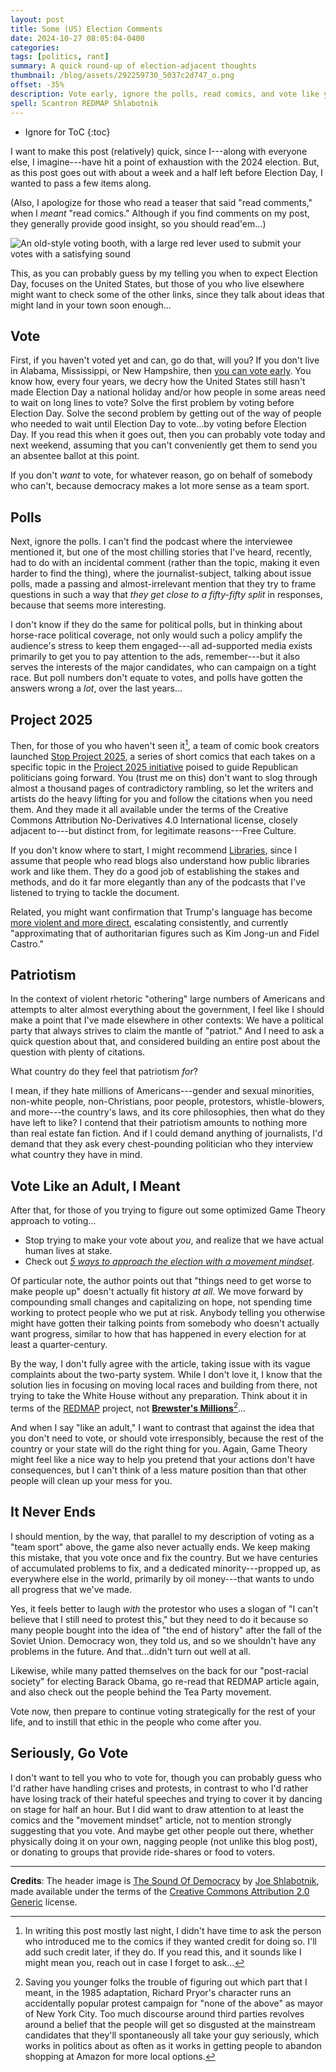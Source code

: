 ```yaml
---
layout: post
title: Some (US) Election Comments
date: 2024-10-27 08:05:04-0400
categories: 
tags: [politics, rant]
summary: A quick round-up of election-adjacent thoughts
thumbnail: /blog/assets/292259730_5037c2d747_o.png
offset: -35%
description: Vote early, ignore the polls, read comics, and vote like you care about something more than yourself.
spell: Scantron REDMAP Shlabotnik
---
```


* Ignore for ToC
{:toc}

I want to make this post (relatively) quick, since I---along with everyone else, I imagine---have hit a point of exhaustion with the 2024 election.  But, as this post goes out with about a week and a half left before Election Day, I wanted to pass a few items along.

(Also, I apologize for those who read a teaser that said "read comments," when I *meant* "read comics."  Although if you find comments on my post, they generally provide good insight, so you should read'em...)

![An old-style voting booth, with a large red lever used to submit your votes with a satisfying sound](/blog/assets/292259730_5037c2d747_o.png "Honestly, half my decision to vote absentee in elections probably comes from how the lower budgets of the privacy screens make the actual process of voting indistinguishable from filling out the oversized Scantron test at home...")

This, as you can probably guess by my telling you when to expect Election Day, focuses on the United States, but those of you who live elsewhere might want to check some of the other links, since they talk about ideas that might land in your town soon enough...

## Vote

First, if you haven't voted yet and can, go do that, will you?  If you don't live in Alabama, Mississippi, or New Hampshire, then [you can vote early](https://www.usa.gov/early-voting).  You know how, every four years, we decry how the United States still hasn't made Election Day a national holiday and/or how people in some areas need to wait on long lines to vote?  Solve the first problem by voting before Election Day.  Solve the second problem by getting out of the way of people who needed to wait until Election Day to vote...by voting before Election Day.  If you read this when it goes out, then you can probably vote today and next weekend, assuming that you can't conveniently get them to send you an absentee ballot at this point.

If you don't *want* to vote, for whatever reason, go on behalf of somebody who can't, because democracy makes a lot more sense as a team sport.

## Polls

Next, ignore the polls.  I can't find the podcast where the interviewee mentioned it, but one of the most chilling stories that I've heard, recently, had to do with an incidental comment (rather than the topic, making it even harder to find the thing), where the journalist-subject, talking about issue polls, made a passing and almost-irrelevant mention that they try to frame questions in such a way that *they get close to a fifty-fifty split* in responses, because that seems more interesting.

I don't know if they do the same for political polls, but in thinking about horse-race political coverage, not only would such a policy amplify the audience's stress to keep them engaged---all ad-supported media exists primarily to get you to pay attention to the ads, remember---but it also serves the interests of the major candidates, who can campaign on a tight race.  But poll numbers don't equate to votes, and polls have gotten the answers wrong a *lot*, over the last years...

## Project 2025

Then, for those of you who haven't seen it[^1], a team of comic book creators launched [Stop Project 2025](https://stopproject2025comic.org/), a series of short comics that each takes on a specific topic in the [Project 2025 initiative](https://en.wikipedia.org/wiki/Project_2025) poised to guide Republican politicians going forward.  You (trust me on this) don't want to slog through almost a thousand pages of contradictory rambling, so let the writers and artists do the heavy lifting for you and follow the citations when you need them.  And they made it all available under the terms of the Creative Commons Attribution No-Derivatives 4.0 International license, closely adjacent to---but distinct from, for legitimate reasons---Free Culture.

[^1]:  In writing this post mostly last night, I didn't have time to ask the person who introduced me to the comics if they wanted credit for doing so.  I'll add such credit later, if they do.  If you read this, and it sounds like I might mean you, reach out in case I forget to ask...

If you don't know where to start, I might recommend [Libraries](https://stopproject2025comic.org/comic/libraries/), since I assume that people who read blogs also understand how public libraries work and like them.  They do a good job of establishing the stakes and methods, and do it far more elegantly than any of the podcasts that I've listened to trying to tackle the document.

Related, you might want confirmation that Trump's language has become [more violent and more direct](https://theconversation.com/we-analyzed-9-years-of-trump-political-speeches-and-his-violent-rhetoric-has-increased-dramatically-238962), escalating consistently, and currently "approximating that of authoritarian figures such as Kim Jong-un and Fidel Castro."

## Patriotism

In the context of violent rhetoric "othering" large numbers of Americans and attempts to alter almost everything about the government, I feel like I should make a point that I've made elsewhere in other contexts:  We have a political party that always strives to claim the mantle of "patriot."  And I need to ask a quick question about that, and considered building an entire post about the question with plenty of citations.

What country do they feel that patriotism *for*?

I mean, if they hate millions of Americans---gender and sexual minorities, non-white people, non-Christians, poor people, protestors, whistle-blowers, and more---the country's laws, and its core philosophies, then what do they have left to like?  I contend that their patriotism amounts to nothing more than real estate fan fiction.  And if I could demand anything of journalists, I'd demand that they ask every chest-pounding politician who they interview what country they have in mind.

## Vote Like an Adult, I Meant

After that, for those of you trying to figure out some optimized Game Theory approach to voting...

 * Stop trying to make your vote about *you*, and realize that we have actual human lives at stake.
 * Check out [*5 ways to approach the election with a movement mindset*](https://wagingnonviolence.org/2024/10/5-ways-to-approach-the-election-with-a-movement-mindset/).

Of particular note, the author points out that "things need to get worse to make people up" doesn't actually fit history *at all*.  We move forward by compounding small changes and capitalizing on hope, not spending time working to protect people who we put at risk.  Anybody telling you otherwise might have gotten their talking points from somebody who doesn't actually want progress, similar to how that has happened in every election for at least a quarter-century.

By the way, I don't fully agree with the article, taking issue with its vague complaints about the two-party system.  While I don't love it, I know that the solution lies in focusing on moving local races and building from there, not trying to take the White House without any preparation.  Think about it in terms of the [REDMAP](https://en.wikipedia.org/wiki/REDMAP) project, not [**Brewster's Millions**](https://en.wikipedia.org/wiki/Brewster%27s_Millions_%281985_film%29)[^2]...

[^2]:  Saving you younger folks the trouble of figuring out which part that I meant, in the 1985 adaptation, Richard Pryor's character runs an accidentally popular protest campaign for "none of the above" as mayor of New York City.  Too much discourse around third parties revolves around a belief that the people will get so disgusted at the mainstream candidates that they'll spontaneously all take your guy seriously, which works in politics about as often as it works in getting people to abandon shopping at Amazon for more local options.

And when I say "like an adult," I want to contrast that against the idea that you don't need to vote, or should vote irresponsibly, because the rest of the country or your state will do the right thing for you.  Again, Game Theory might feel like a nice way to help you pretend that your actions don't have consequences, but I can't think of a less mature position than that other people will clean up your mess for you.

## It Never Ends

I should mention, by the way, that parallel to my description of voting as a "team sport" above, the game also never actually ends.  We keep making this mistake, that you vote once and fix the country.  But we have centuries of accumulated problems to fix, and a dedicated minority---propped up, as everywhere else in the world, primarily by oil money---that wants to undo all progress that we've made.

Yes, it feels better to laugh *with* the protestor who uses a slogan of "I can't believe that I still need to protest this," but they need to do it because so many people bought into the idea of "the end of history" after the fall of the Soviet Union.  Democracy won, they told us, and so we shouldn't have any problems in the future.  And that...didn't turn out well at all.

Likewise, while many patted themselves on the back for our "post-racial society" for electing Barack Obama, go re-read that REDMAP article again, and also check out the people behind the Tea Party movement.

Vote now, then prepare to continue voting strategically for the rest of your life, and to instill that ethic in the people who come after you.

## Seriously, Go Vote

I don't want to tell you who to vote for, though you can probably guess who I'd rather have handling crises and protests, in contrast to who I'd rather have losing track of their hateful speeches and trying to cover it by dancing on stage for half an hour.  But I did want to draw attention to at least the comics and the "movement mindset" article, not to mention strongly suggesting that you vote.  And maybe get other people out there, whether physically doing it on your own, nagging people (not unlike this blog post), or donating to groups that provide ride-shares or food to voters.

* * *

**Credits**:  The header image is [The Sound Of Democracy](https://www.flickr.com/photos/40646519@N00/292259730) by [Joe Shlabotnik](https://www.flickr.com/photos/40646519@N00/292259730), made available under the terms of the [Creative Commons Attribution 2.0 Generic](https://creativecommons.org/licenses/by/2.0/) license.
